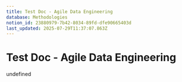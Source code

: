 ```yaml
---
title: Test Doc - Agile Data Engineering
database: Methodologies
notion_id: 23880979-7b42-8034-89fd-dfe90665403d
last_updated: 2025-07-29T11:37:07.863Z
---
```


# Test Doc - Agile Data Engineering

undefined